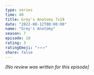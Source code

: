 ```yaml
---
type: series
time: 40
title: Grey's Anatomy 7x18
date: "2022-08-12T00:00:00"
name: "Grey's Anatomy"
season: 7
episode: 18
rating: 3
ratingEmoji: "⭐️⭐️⭐️"
share: false
---
```


*[No review was written for this episode]*